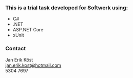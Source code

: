 ### This is a trial task developed for Softwerk using:
- C#
- .NET
- ASP.NET Core
- xUnit


### Contact
Jan Erik Köst\
jan.erik.kost@hotmail.com\
5304 7697